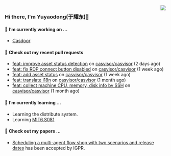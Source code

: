 <img align="right" src="https://github-readme-stats.vercel.app/api?username=leo220yuyaodog&show_icons=true&icon_color=805AD5&text_color=718096&bg_color=ffffff&hide_title=true" />

### Hi there, I'm Yuyaodong(于耀东)👋
#### 🔭 I’m currently working on ...
- [Casdoor](https://github.com/casdoor)

#### 🔨 Check out my recent pull requests

- [feat: improve asset status detection](https://github.com/casvisor/casvisor/pull/105) on [casvisor/casvisor](https://github.com/casvisor/casvisor) (2 days ago)
- [feat: fix RDP connect button disabled](https://github.com/casvisor/casvisor/pull/102) on [casvisor/casvisor](https://github.com/casvisor/casvisor) (1 week ago)
- [feat: add asset status](https://github.com/casvisor/casvisor/pull/101) on [casvisor/casvisor](https://github.com/casvisor/casvisor) (1 week ago)
- [feat: translate i18n](https://github.com/casvisor/casvisor/pull/92) on [casvisor/casvisor](https://github.com/casvisor/casvisor) (1 month ago)
- [feat: collect machine CPU, memory, disk info by SSH](https://github.com/casvisor/casvisor/pull/91) on [casvisor/casvisor](https://github.com/casvisor/casvisor) (1 month ago)

#### 🌱 I’m currently learning ...
- Learning the distribute system.
- Learning [MIT6.S081](https://pdos.csail.mit.edu/6.828/2021/schedule.html)

#### 📜 Check out my papers ...
- [Scheduling a multi-agent flow shop with two scenarios and release dates](https://www.tandfonline.com/doi/full/10.1080/00207543.2023.2188646) has been accepted by IGPR.

